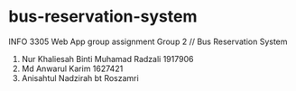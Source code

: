 # bus-reservation-system
INFO 3305 Web App group assignment
Group 2 // Bus Reservation System
1. Nur Khaliesah Binti Muhamad Radzali 1917906
2. Md Anwarul Karim 1627421
3. Anisahtul Nadzirah bt Roszamri
